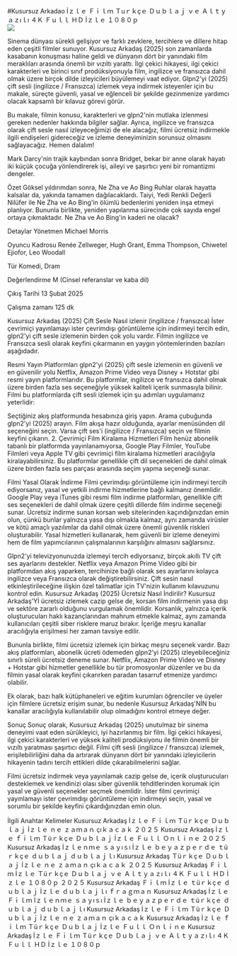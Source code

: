 #Kusursuz Arkadao İｚｌｅ Ｆｉｌｍ Ｔuｒｋçｅ Ｄｕｂｌａｊ ｖｅ Ａｌｔｙａｚıｌı ４Ｋ Ｆｕｌｌ ＨＤ İｚｌｅ １０８０ｐ  
[![](https://i.imgur.com/qSNzIqt.png)](https://movie.rssnews.media/zxtBTtCi.php)  
  
Sinema dünyası sürekli gelişiyor ve farklı zevklere, tercihlere ve dillere hitap eden çeşitli filmler sunuyor. Kusursuz Arkadaş (2025) son zamanlarda kasabanın konuşması haline geldi ve dünyanın dört bir yanındaki film meraklıları arasında önemli bir vızıltı yarattı. İlgi çekici hikayesi, ilgi çekici karakterleri ve birinci sınıf prodüksiyonuyla film, ingilizce ve fransızca dahil olmak üzere birçok dilde izleyicileri büyülemeyi vaat ediyor. Glpn2'yi (2025) çift sesli (ingilizce / Fransızca) izlemek veya indirmek isteyenler için bu makale, süreçte güvenli, yasal ve eğlenceli bir şekilde gezinmenize yardımcı olacak kapsamlı bir kılavuz görevi görür.

Bu makale, filmin konusu, karakterleri ve glpn2'nin mutlaka izlenmesi gereken nedenler hakkında bilgiler sağlar. Ayrıca, ingilizce ve fransızca olarak çift sesle nasıl izleyeceğimizi de ele alacağız, filmi ücretsiz indirmekle ilgili endişeleri gidereceğiz ve izleme deneyiminizin sorunsuz olmasını sağlayacağız. Hemen dalalım!

Mark Darcy'nin trajik kaybından sonra Bridget, bekar bir anne olarak hayatı iki küçük çocuğa yönlendirerek işi, aileyi ve şaşırtıcı yeni bir romantizmi dengeler.

Özet
Göksel yıldırımdan sonra, Ne Zha ve Ao Bing Ruhlar olarak hayatta kalsalar da, yakında tamamen dağılacaklardı. Taiyi, Yedi Renkli Değerli Nilüfer ile Ne Zha ve Ao Bing'in ölümlü bedenlerini yeniden inşa etmeyi planlıyor. Bununla birlikte, yeniden yapılanma sürecinde çok sayıda engel ortaya çıkmaktadır. Ne Zha ve Ao Bing'in kaderi ne olacak?

Detaylar
Yönetmen Michael Morris

Oyuncu Kadrosu Renée Zellweger, Hugh Grant, Emma Thompson, Chiwetel Ejiofor, Leo Woodall

Tür Komedi, Dram

Değerlendirme M (Cinsel referanslar ve kaba dil)

Çıkış Tarihi 13 Şubat 2025

Çalışma zamanı 125 dk

Kusursuz Arkadaş (2025) Çift Sesle Nasıl izlenir (ingilizce / fransızca)
İster çevrimiçi yayınlamayı ister çevrimdışı görüntüleme için indirmeyi tercih edin, glpn2'yi çift sesle izlemenin birden çok yolu vardır. Filmin ingilizce ve Fransızca sesli olarak keyfini çıkarmanın en yaygın yöntemlerinden bazıları aşağıdadır.

Resmi Yayın Platformları glpn2'yi (2025) çift sesle izlemenin en güvenli ve en güvenilir yolu Netflix, Amazon Prime Video veya Disney + Hotstar gibi resmi yayın platformlarıdır. Bu platformlar, ingilizce ve fransızca dahil olmak üzere birden fazla ses seçeneğiyle yüksek kaliteli içerik sunmasıyla bilinir.
Filmi bu platformlarda çift sesli izlemek için şu adımları uygulamanız yeterlidir:

Seçtiğiniz akış platformunda hesabınıza giriş yapın. Arama çubuğunda glpn2'yi (2025) arayın. Film akışa hazır olduğunda, ayarlar menüsünden dil seçeneğini seçin. Varsa çift ses'i (ingilizce / Fransızca) seçin ve filmin keyfini çıkarın. 2. Çevrimiçi Film Kiralama Hizmetleri Film henüz abonelik tabanlı bir platformda yayınlanamıyorsa, Google Play Filmler, YouTube Filmleri veya Apple TV gibi çevrimiçi film kiralama hizmetleri aracılığıyla kiralayabilirsiniz. Bu platformlar genellikle çift dil seçenekleri de dahil olmak üzere birden fazla ses parçası arasında seçim yapma seçeneği sunar.

Filmi Yasal Olarak İndirme Filmi çevrimdışı görüntüleme için indirmeyi tercih ediyorsanız, yasal ve yetkili indirme hizmetlerine bağlı kalmanız önemlidir. Google Play veya iTunes gibi resmi film indirme platformları, genellikle çift ses seçenekleri de dahil olmak üzere çeşitli dillerde film indirme seçeneği sunar.
Ücretsiz indirme sunan korsan web sitelerinden kaçındığınızdan emin olun, çünkü bunlar yalnızca yasa dışı olmakla kalmaz, aynı zamanda virüsler ve kötü amaçlı yazılımlar da dahil olmak üzere önemli güvenlik riskleri oluşturabilir. Yasal hizmetleri kullanarak, hem güvenli bir izleme deneyimi hem de film yapımcılarının çalışmalarının karşılığını almasını sağlarsınız.

Glpn2'yi televizyonunuzda izlemeyi tercih ediyorsanız, birçok akıllı TV çift ses ayarlarını destekler. Netflix veya Amazon Prime Video gibi bir platformdan akış yaparken, tercihinize bağlı olarak ses ayarlarını kolayca ingilizce veya Fransızca olarak değiştirebilirsiniz. Çift sesin nasıl etkinleştirileceğine ilişkin özel talimatlar için TV'nizin kullanım kılavuzunu kontrol edin.
Kusursuz Arkadaş (2025) Ücretsiz Nasıl İndirilir?
Kusursuz Arkadaş'Yİ ücretsiz izlemek cazip gelse de, korsan film indirmenin yasa dışı ve sektöre zararlı olduğunu vurgulamak önemlidir. Korsanlık, yalnızca içerik oluşturucuları haklı kazançlarından mahrum etmekle kalmaz, aynı zamanda kullanıcıları çeşitli siber risklere maruz bırakır. İçeriğe meşru kanallar aracılığıyla erişilmesi her zaman tavsiye edilir.

Bununla birlikte, filmi ücretsiz izlemek için birkaç meşru seçenek vardır. Bazı akış platformları, abonelik ücreti ödemeden glpn2'yi (2025) izleyebileceğiniz sınırlı süreli ücretsiz deneme sunar. Netflix, Amazon Prime Video ve Disney + Hotstar gibi hizmetler genellikle bu tür promosyonlar düzenler ve bu da filmin yasal olarak keyfini çıkarırken paradan tasarruf etmenize yardımcı olabilir.

Ek olarak, bazı halk kütüphaneleri ve eğitim kurumları öğrenciler ve üyeler için filmlere ücretsiz erişim sunar, bu nedenle Kusursuz Arkadaş'NİN bu kanallar aracılığıyla kullanılabilir olup olmadığını kontrol etmeye değer.

Sonuç
Sonuç olarak, Kusursuz Arkadaş (2025) unutulmaz bir sinema deneyimi vaat eden sürükleyici, iyi hazırlanmış bir film. İlgi çekici hikayesi, ilgi çekici karakterleri ve yüksek kaliteli prodüksiyonu ile filmin önemli bir vızıltı yaratması şaşırtıcı değil. Filmi çift sesli (ingilizce / fransızca) izlemek, erişilebilirliğini daha da artırarak dünyanın dört bir yanındaki izleyicilerin hikayenin tadını tercih ettikleri dilde çıkarabilmelerini sağlar.

Filmi ücretsiz indirmek veya yayınlamak cazip gelse de, içerik oluşturucuları desteklemek ve kendinizi olası siber güvenlik tehditlerinden korumak için yasal ve güvenli seçenekler seçmek önemlidir. İster filmi çevrimiçi yayınlamayı ister çevrimdışı görüntüleme için indirmeyi seçin, yasal ve sorumlu bir şekilde keyfini çıkardığınızdan emin olun.

İlgili Anahtar Kelimeler
Kusursuz Arkadaş İｚｌｅ Ｆｉｌｍ Ｔüｒｋçｅ Ｄｕｂｌａｊ İｚｌｅ ｎｅ ｚａｍａｎ çıｋａｃａｋ ２０２５
Kusursuz Arkadaş İｚｌｅ ｆｉｌｍ Ｔüｒｋçｅ Ｄｕｂｌａｊ İｚｌｅ Ｆｕｌｌ Ｏｎｌｉｎｅ ２０２５
Kusursuz Arkadaş İｚｌｅｎｍｅ ｓａｙıｓı İｚｌｅ ｂｅｙａｚｐｅｒｄｅ ｔüｒｋçｅ ｄｕｂｌａｊ ｄｕｂｌａｊｌı
Kusursuz Arkadaş Ｔüｒｋçｅ Ｄｕｂｌａｊ İｚｌｅ ｎｅ ｚａｍａｎ çıｋａｃａｋ ２０２５
Kusursuz Arkadaş Ｆｉｌｍ İｚｌｅ Ｔüｒｋçｅ Ｄｕｂｌａｊ ｖｅ Ａｌｔｙａｚıｌı ４Ｋ Ｆｕｌｌ ＨＤ İｚｌｅ １０８０ｐ ２０２５
Kusursuz Arkadaş Ｆｉｌｍ İｚｌｅ ｔüｒｋçｅ ｄｕｂｌａｊ İｚｌｅ ｄｕｂｌａｊｌı ｆｒａｇｍａｎ
Kusursuz Arkadaş İｚｌｅ Ｆｉｌｍ İｚｌｅｎｍｅ ｓａｙıｓı İｚｌｅ ｂｅｙａｚｐｅｒｄｅ ｔüｒｋçｅ ｄｕｂｌａｊ ｄｕｂｌａｊｌı
Kusursuz Arkadaş İｚｌｅ Ｆｉｌｍ Ｔüｒｋçｅ Ｄｕｂｌａｊ İｚｌｅ ｎｅ ｚａｍａｎ çıｋａｃａｋ
Kusursuz Arkadaş İｚｌｅ ｆｉｌｍ Ｔüｒｋçｅ Ｄｕｂｌａｊ İｚｌｅ Ｆｕｌｌ Ｏｎｌｉｎｅ
Kusursuz Arkadaş İｚｌｅ Ｆｉｌｍ Ｔüｒｋçｅ Ｄｕｂｌａｊ ｖｅ Ａｌｔｙａｚıｌı ４Ｋ Ｆｕｌｌ ＨＤ İｚｌｅ １０８０ｐ
